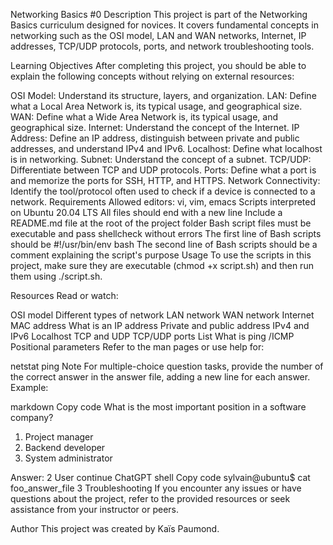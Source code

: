 Networking Basics #0
Description
This project is part of the Networking Basics curriculum designed for novices. It covers fundamental concepts in networking such as the OSI model, LAN and WAN networks, Internet, IP addresses, TCP/UDP protocols, ports, and network troubleshooting tools.

Learning Objectives
After completing this project, you should be able to explain the following concepts without relying on external resources:

OSI Model: Understand its structure, layers, and organization.
LAN: Define what a Local Area Network is, its typical usage, and geographical size.
WAN: Define what a Wide Area Network is, its typical usage, and geographical size.
Internet: Understand the concept of the Internet.
IP Address: Define an IP address, distinguish between private and public addresses, and understand IPv4 and IPv6.
Localhost: Define what localhost is in networking.
Subnet: Understand the concept of a subnet.
TCP/UDP: Differentiate between TCP and UDP protocols.
Ports: Define what a port is and memorize the ports for SSH, HTTP, and HTTPS.
Network Connectivity: Identify the tool/protocol often used to check if a device is connected to a network.
Requirements
Allowed editors: vi, vim, emacs
Scripts interpreted on Ubuntu 20.04 LTS
All files should end with a new line
Include a README.md file at the root of the project folder
Bash script files must be executable and pass shellcheck without errors
The first line of Bash scripts should be #!/usr/bin/env bash
The second line of Bash scripts should be a comment explaining the script's purpose
Usage
To use the scripts in this project, make sure they are executable (chmod +x script.sh) and then run them using ./script.sh.

Resources
Read or watch:

OSI model
Different types of network
LAN network
WAN network
Internet
MAC address
What is an IP address
Private and public address
IPv4 and IPv6
Localhost
TCP and UDP
TCP/UDP ports List
What is ping /ICMP
Positional parameters
Refer to the man pages or use help for:

netstat
ping
Note
For multiple-choice question tasks, provide the number of the correct answer in the answer file, adding a new line for each answer. Example:

markdown
Copy code
What is the most important position in a software company?

1. Project manager
2. Backend developer
3. System administrator

Answer:
2
User
continue
ChatGPT
shell
Copy code
sylvain@ubuntu$ cat foo_answer_file
3
Troubleshooting
If you encounter any issues or have questions about the project, refer to the provided resources or seek assistance from your instructor or peers.

Author
This project was created by Kaïs Paumond.
